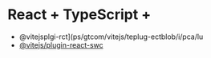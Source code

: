 # React + TypeScript + 

- @vitejsplgi-rct](ps/gtcom/vitejs/teplug-ectblob/i/pca/lu
- [@vitejs/plugin-react-swc](https://github.com/vitejs/vite-plgin-react-swc)

